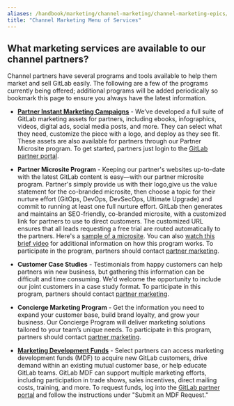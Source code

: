 ```yaml
---
aliases: /handbook/marketing/channel-marketing/channel-marketing-epics/Channel-Marketing-Service-Offerings
title: "Channel Marketing Menu of Services"
---
```


## What marketing services are available to our channel partners?

Channel partners have several programs and tools available to help them market and sell GitLab easily. The following are a few of the programs currently being offered; additional programs will be added periodically so bookmark this page to ensure you always have the latest information.

- **[Partner Instant Marketing Campaigns](/handbook/marketing/channel-marketing/instant-campaigns/)** - Weʼve developed a full suite of GitLab marketing assets for partners, including ebooks, infographics, videos, digital ads, social media posts, and more. They can select what they need, customize the piece with a logo, and deploy as they see fit. These assets are also available for partners through our Partner Microsite program. To get started, partners just login to the [GitLab partner portal](https://partners.gitlab.com/english/).

- **Partner Microsite Program** - Keeping our partner's websites up-to-date with the latest GitLab content is easy—with our partner microsite program. Partner's simply provide us with their logo,give us the value statement for the co-branded microsite, then choose a topic for their nurture effort (GitOps, DevOps, DevSecOps, Ultimate Upgrade) and commit to running at least one full nurture effort. GitLab then generates and maintains an SEO-friendly, co-branded microsite, with a customized link for partners to use to direct customers. The customized URL ensures that all leads requesting a free trial are routed automatically to the partners. Here's a [sample of a microsite](https://learn.gitlab.com/gitlab-partner?utm_partnerid=insertID). You can also [watch this brief video](https://player.vimeo.com/video/676110066?h=a1f6bbbe0752zm/view?usp=sharing) for additional information on how this program works. To participate in the program, partners should contact [partner marketing](mailto:Partner-Marketing@gitlab.com).

- **Customer Case Studies** - Testimonials from happy customers can help partners win new business, but gathering this information can be difficult and time consuming. We'd welcome the opportunity to include our joint customers in a case study format. To participate in this program, partners should contact [partner marketing](mailto:Partner-Marketing@gitlab.com).

- **Concierge Marketing Program** - Get the information you need to expand your customer base, build brand loyalty, and grow your business. Our Concierge Program will deliver marketing solutions tailored to your teamʼs unique needs. To participate in this program, partners should contact [partner marketing](mailto:Partner-Marketing@gitlab.com).

- **[Marketing Development Funds](/handbook/marketing/channel-marketing/#requesting-mdf-funds)** - Select partners can access marketing development funds (MDF) to acquire new GitLab customers, drive demand within an existing mutual customer base, or help educate GitLab teams. GitLab MDF can support multiple marketing efforts, including participation in trade shows, sales incentives, direct mailing costs, training, and more. To request funds, log into the [GitLab partner portal](https://partners.gitlab.com/english/) and follow the instructions under "Submit an MDF Request."
